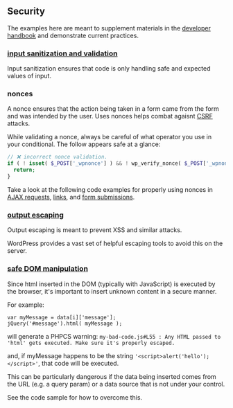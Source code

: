 Security
--------

The examples here are meant to supplement materials in the [developer handbook](https://developer.wordpress.org/plugins/security/data-validation/) and demonstrate current practices.


### [input sanitization and validation](input-sanitization.php)
Input sanitization ensures that code is only handling safe and expected values of input.

### nonces
A nonce ensures that the action being taken in a form came from the form and was intended by the user. Uses nonces helps combat agaisnt [CSRF](https://www.owasp.org/index.php/Cross-Site_Request_Forgery_(CSRF)) attacks.

While validating a nonce, always be careful of what operator you use in your conditional. The follow appears safe at a glance:

```php
// ❌ incorrect nonce validation.
if ( ! isset( $_POST['_wpnonce'] ) && ! wp_verify_nonce( $_POST['_wpnonce'], 'update-post' )  ) {
  return;
}
```

Take a look at the following code examples for properly using nonces in [AJAX requests](nonce-ajax.php), [links](nonce-url.php), and [form submissions](nonce-editpost.php).

### [output escaping](output-escaping.php)
Output escaping is meant to prevent XSS and similar attacks.

WordPress provides a vast set of helpful escaping tools to avoid this on the server.

### [safe DOM manipulation](js-dom-insertion.js)
Since html inserted in the DOM (typically with JavaScript) is executed by the browser, it's important to insert unknown content in a secure manner.

For example:
```
var myMessage = data[i]['message'];
jQuery('#message').html( myMessage );
```
will generate a PHPCS warning:
`my-bad-code.js#L55 : Any HTML passed to 'html' gets executed. Make sure it's properly escaped.`

and, if myMessage happens to be the string `'<script>alert('hello');</script>'`, that code will be executed.

This can be particularly dangerous if the data being inserted comes from the URL (e.g. a query param) or a data source that is not under your control.

See the code sample for how to overcome this.
